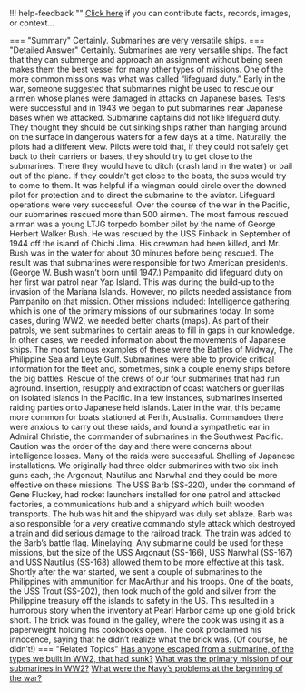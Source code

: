 !!! help-feedback ""
    <a href="/feedback/" data-feedback-link>Click here</a>
    if you can contribute facts, records, images, or context…

<a id="summary"></a>
=== "Summary"
    Certainly. Submarines are very versatile ships.
=== "Detailed Answer"
    Certainly. Submarines are very versatile ships. The fact that they can submerge and approach an assignment without being seen makes them the best vessel for many other types of missions.
    One of the more common missions was what was called “lifeguard duty.” Early in the war, someone suggested that submarines might be used to rescue our airmen whose planes were damaged in attacks on Japanese bases. Tests were successful and in 1943 we began to put submarines near Japanese bases when we attacked. Submarine captains did not like lifeguard duty. They thought they should be out sinking ships rather than hanging around on the surface in dangerous waters for a few days at a time. Naturally, the pilots had a different view.
    Pilots were told that, if they could not safely get back to their carriers or bases, they should try to get close to the submarines. There they would have to ditch (crash land in the water) or bail out of the plane. If they couldn’t get close to the boats, the subs would try to come to them. It was helpful if a wingman could circle over the downed pilot for protection and to direct the submarine to the aviator.
    Lifeguard operations were very successful. Over the course of the war in the Pacific, our submarines rescued more than 500 airmen. The most famous rescued airman was a young LTJG torpedo bomber pilot by the name of George Herbert Walker Bush. He was rescued by the USS Finback in September of 1944 off the island of Chichi Jima. His crewman had been killed, and Mr. Bush was in the water for about 30 minutes before being rescued. The result was that submarines were responsible for two American presidents. (George W. Bush wasn’t born until 1947.)
    Pampanito did lifeguard duty on her first war patrol near Yap Island. This was during the build-up to the invasion of the Mariana Islands. However, no pilots needed assistance from Pampanito on that mission.
    Other missions included:
    Intelligence gathering, which is one of the primary missions of our submarines today. In some cases, during WW2, we needed better charts (maps). As part of their patrols, we sent submarines to certain areas to fill in gaps in our knowledge. In other cases, we needed information about the movements of Japanese ships. The most famous examples of these were the Battles of Midway, The Philippine Sea and Leyte Gulf. Submarines were able to provide critical information for the fleet and, sometimes, sink a couple enemy ships before the big battles.
    Rescue of the crews of our four submarines that had run aground.
    Insertion, resupply and extraction of coast watchers or guerillas on isolated islands in the Pacific. In a few instances, submarines inserted raiding parties onto Japanese held islands. Later in the war, this became more common for boats stationed at Perth, Australia. Commandoes there were anxious to carry out these raids, and found a sympathetic ear in Admiral Christie, the commander of submarines in the Southwest Pacific. Caution was the order of the day and there were concerns about intelligence losses. Many of the raids were successful.
    Shelling of Japanese installations. We originally had three older submarines with two six-inch guns each, the Argonaut, Nautilus and Narwhal and they could be more effective on these missions. The USS Barb (SS-220), under the command of Gene Fluckey, had rocket launchers installed for one patrol and attacked factories, a communications hub and a shipyard which built wooden transports. The hub was hit and the shipyard was duly set ablaze.
    Barb was also responsible for a very creative commando style attack which destroyed a train and did serious damage to the railroad track. The train was added to the Barb’s battle flag.
    Minelaying. Any submarine could be used for these missions, but the size of the USS Argonaut (SS-166), USS Narwhal (SS-167) and USS Nautilus (SS-168) allowed them to be more effective at this task.
    Shortly after the war started, we sent a couple of submarines to the Philippines with ammunition for MacArthur and his troops. One of the boats, the USS Trout (SS-202), then took much of the gold and silver from the Philippine treasury off the islands to safety in the US. This resulted in a humorous story when the inventory at Pearl Harbor came up one g)old brick short. The brick was found in the galley, where the cook was using it as a paperweight holding his cookbooks open. The cook proclaimed his innocence, saying that he didn’t realize what the brick was. (Of course, he didn’t!)
=== "Related Topics"
    [Has anyone escaped from a submarine, of the types we built in WW2, that had sunk?](has-anyone-escaped-from-a-submarine-of-the-types-we-built-in-ww2-that-had-sunk.md#summary)
    [What was the primary mission of our submarines in WW2?](what-was-the-primary-mission-of-our-submarines-in-ww2.md#summary)
    [What were the Navy’s problems at the beginning of the war?](what-were-the-navys-problems-at-the-beginning-of-the-war.md#summary)
